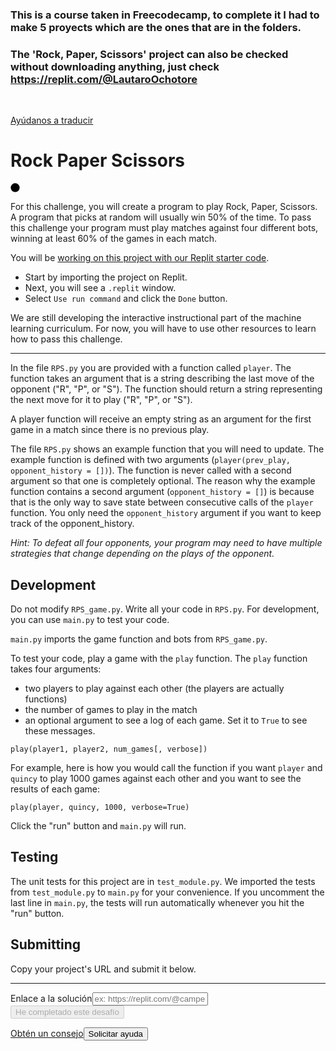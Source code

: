 ### This is a course taken in Freecodecamp, to complete it I had to make 5 proyects which are the ones that are in the folders. <br>
### The 'Rock, Paper, Scissors' project can also be checked without downloading anything, just check https://replit.com/@LautaroOchotore<br>

<div id="content-start" tabindex="-1"><div tabindex="-1"><main id="learn-app-wrapper"><div class="container"><div class="row"><div class="col-md-8 col-md-offset-2 col-sm-10 col-sm-offset-1 col-xs-12"><div class="spacer" style="padding: 15px 0px; height: 1px;"></div><div class="challenge-title-wrap"><a href="https://contribute.freecodecamp.org/#/i18n/espanol/how-to-translate-files" class="title-translation-cta" rel="noopener noreferrer" target="_blank">Ayúdanos a traducir</a><div class="challenge-title"><div class="title-text"><h1>Rock Paper Scissors</h1><svg aria-label="Aprobado" height="15" viewBox="0 0 200 200" width="15" xmlns="http://www.w3.org/2000/svg"><g aria-hidden="true"><title>Aprobado</title><circle cx="100" cy="99" fill="var(--primary-color)" r="95" stroke="var(--primary-color)" stroke-dasharray="null"></circle><rect fill="var(--primary-background)" height="30" stroke="var(--primary-background)" stroke-dasharray="null" transform="rotate(-45, 120, 106.321)" width="128.85878" x="55.57059" y="91.32089"></rect><rect fill="var(--primary-background)" height="30" stroke="var(--primary-background)" stroke-dasharray="null" transform="rotate(45, 66.75, 123.75)" width="80.66548" x="26.41726" y="108.75"></rect></g></svg></div></div></div><div class="challenge-instructions  "><div><section id="description">
<p>For this challenge, you will create a program to play Rock, Paper, Scissors. A program that picks at random will usually win 50% of the time. To pass this challenge your program must play matches against four different bots, winning at least 60% of the games in each match.</p>
<p>You will be <a href="https://replit.com/github/freeCodeCamp/boilerplate-rock-paper-scissors" target="_blank" rel="noopener noreferrer nofollow">working on this project with our Replit starter code</a>.</p>
<ul>
<li>Start by importing the project on Replit.</li>
<li>Next, you will see a <code>.replit</code> window.</li>
<li>Select <code>Use run command</code> and click the <code>Done</code> button.</li>
</ul>
<p>We are still developing the interactive instructional part of the machine learning curriculum. For now, you will have to use other resources to learn how to pass this challenge.</p>
</section></div><hr><div><section id="instructions">
<p>In the file <code>RPS.py</code> you are provided with a function called <code>player</code>. The function takes an argument that is a string describing the last move of the opponent ("R", "P", or "S"). The function should return a string representing the next move for it to play ("R", "P", or "S").</p>
<p>A player function will receive an empty string as an argument for the first game in a match since there is no previous play.</p>
<p>The file <code>RPS.py</code> shows an example function that you will need to update. The example function is defined with two arguments (<code>player(prev_play, opponent_history = [])</code>). The function is never called with a second argument so that one is completely optional. The reason why the example function contains a second argument (<code>opponent_history = []</code>) is because that is the only way to save state between consecutive calls of the <code>player</code> function. You only need the <code>opponent_history</code> argument if you want to keep track of the opponent_history.</p>
<p><em>Hint: To defeat all four opponents, your program may need to have multiple strategies that change depending on the plays of the opponent.</em></p>
<h2>Development</h2>
<p>Do not modify <code>RPS_game.py</code>. Write all your code in <code>RPS.py</code>. For development, you can use <code>main.py</code> to test your code.</p>
<p><code>main.py</code> imports the game function and bots from <code>RPS_game.py</code>.</p>
<p>To test your code, play a game with the <code>play</code> function. The <code>play</code> function takes four arguments:</p>
<ul>
<li>two players to play against each other (the players are actually functions)</li>
<li>the number of games to play in the match</li>
<li>an optional argument to see a log of each game. Set it to <code>True</code> to see these messages.</li>
</ul>
<pre class="language-py" tabindex="0" role="region" aria-label="ejemplo de código de python"><code class="language-py">play<span class="token punctuation">(</span>player1<span class="token punctuation">,</span> player2<span class="token punctuation">,</span> num_games<span class="token punctuation">[</span><span class="token punctuation">,</span> verbose<span class="token punctuation">]</span><span class="token punctuation">)</span>
</code></pre>
<p>For example, here is how you would call the function if you want <code>player</code> and <code>quincy</code> to play 1000 games against each other and you want to see the results of each game:</p>
<pre class="language-py" tabindex="0" role="region" aria-label="ejemplo de código de python"><code class="language-py">play<span class="token punctuation">(</span>player<span class="token punctuation">,</span> quincy<span class="token punctuation">,</span> <span class="token number">1000</span><span class="token punctuation">,</span> verbose<span class="token operator">=</span><span class="token boolean">True</span><span class="token punctuation">)</span>
</code></pre>
<p>Click the "run" button and <code>main.py</code> will run.</p>
<h2>Testing</h2>
<p>The unit tests for this project are in <code>test_module.py</code>. We imported the tests from <code>test_module.py</code> to <code>main.py</code> for your convenience. If you uncomment the last line in <code>main.py</code>, the tests will run automatically whenever you hit the "run" button.</p>
<h2>Submitting</h2>
<p>Copy your project's URL and submit it below.</p>
</section></div><hr></div><form id="dynamic-front-end-form" style="width: 100%;"><div class="form-group"><label for="solution" class="control-label">Enlace a la solución</label><input name="solution" placeholder="ex: https://replit.com/@camperbot/hello" required="" rows="4" type="url" id="solution" class="form-control" value=""></div><button type="submit" disabled="" class="btn btn-primary btn-block">He completado este desafío</button></form><a href="https://forum.freecodecamp.org/t/462376" target="_blank" class="btn-invert btn btn-primary btn-block">Obtén un consejo</a><button type="button" class="btn-invert btn btn-primary btn-block">Solicitar ayuda</button><br><div class="spacer" style="padding: 15px 0px; height: 1px;"></div></div></div></div></main></div></div>
